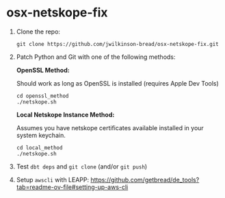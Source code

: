 # osx-netskope-fix

1. Clone the repo:

    ```shell
    git clone https://github.com/jwilkinson-bread/osx-netskope-fix.git
    ```

2. Patch Python and Git with one of the following methods:

    **OpenSSL Method:**

    Should work as long as OpenSSL is installed (requires Apple Dev Tools)

    ```shell
    cd openssl_method
    ./netskope.sh
    ```

    **Local Netskope Instance Method:**

    Assumes you have netskope certificates available installed in your system keychain.

    ```shell
    cd local_method
    ./netskope.sh
    ```

3. Test `dbt deps` and `git clone` (and/or `git push`)

4. Setup `awscli` with LEAPP: https://github.com/getbread/de_tools?tab=readme-ov-file#setting-up-aws-cli
